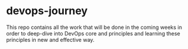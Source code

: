# devops-journey
This repo contains all the work that will be done in the coming weeks in order to deep-dive into DevOps core and principles and learning these principles in new and effective way.
